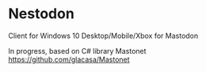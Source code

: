 # Nestodon
Client for Windows 10 Desktop/Mobile/Xbox for Mastodon

In progress, based on C# library Mastonet https://github.com/glacasa/Mastonet
